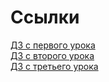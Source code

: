 # Ссылки
[ДЗ с первого урока](https://www.figma.com/file/LODvdRxy7RQhROE62BxAnX/%D0%9F%D0%B5%D1%80%D0%B2%D1%8B%D0%B9-%D1%83%D1%80%D0%BE%D0%BA-Skillbox?type=design&node-id=0%3A1&mode=design&t=lUy3uEYQDRanqIag-1)
<br>
[ДЗ с второго урока](https://www.figma.com/file/94oiO4CLwDoe2E194sWVgk/%D0%92%D1%82%D0%BE%D1%80%D0%BE%D0%B9-%D1%83%D1%80%D0%BE%D0%BA-Skillbox?type=design&node-id=0%3A1&mode=design&t=Lory8rxpfnMG1yB3-1)
<br>
[ДЗ с третьего урока](https://www.figma.com/file/fdvRCH9MdQu49MG3E8YZY9/%D0%A2%D1%80%D0%B5%D1%82%D0%B8%D0%B9-%D1%83%D1%80%D0%BE%D0%BA-Skillbox?type=design&node-id=0%3A1&mode=design&t=V35iiAw6RAgSou1X-1)
